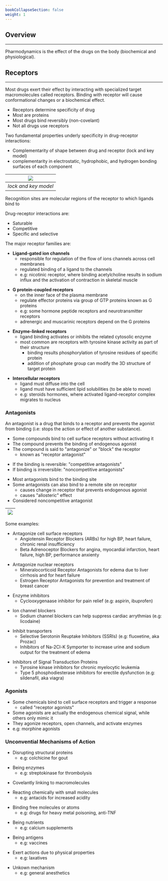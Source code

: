 ```yaml
---
bookCollapseSection: false
weight: 1
---
```


## **Overview**
---

Pharmodynamics is the effect of the drugs on the body (biochemical and physiological).


## **Receptors**
---

Most drugs exert their effect by interacting with specialized target macromolecules called receptors. Binding with receptor will cause conformational changes or a biochemical effect.

* Receptors determine specificity of drug
* Most are proteins
* Most drugs bind reversibly (non-covelant)
* Not all drugs use receptors

Two fundamental properties underly specificity in drug-receptor interactions:

* Complementarity of shape between drug and receptor (lock and key model)
* complementarity in electrostatic, hydrophobic, and hydrogen bonding surfaces of each component

|![](https://profofpot.com/wp-content/uploads/2018/07/receptors.gif)|
|:-:|
|*lock and key model*|

Recognition sites are molecular regions of the receptor to which ligands bind to

Drug-receptor interactions are:

* Saturable
* Competitive
* Specific and selective

<!-- -->
The major receptor families are:
* **Ligand-gated ion channels**
    * responsible for regulation of the flow of ions channels across cell membranes
    * regulated binding of a ligand to the channels
    * e.g: nicotinic receptor, where binding acetylcholine results in sodium influx and the activation of contraction in skeletal muscle
<!-- -->
* **G protein-coupled receptors**
    * on the inner face of the plasma membrane
    * regulate effector proteins via group of GTP proteins known as G proteins
    * e.g: some hormone peptide receptors and neurotransmitter receptors
    * adrenergic and muscarinic receptors depend on the G proteins
<!-- -->
* **Enzyme-linked receptors**
    * ligand binding activates or inhibits the related cytosolic enzyme
    * most common are receptors with tyrosine kinase activity as part of their structure
        * binding results phosphorylation of tyrosine residues of specific protein
        * addition of phosphate group can modify the 3D structure of target protein
<!-- -->
* **Intercellular receptors**
    * ligand must diffuse into the cell
    * ligand must have sufficient lipid solubilities (to be able to move)
    * e.g: steroids hormones, where activated ligand-receptor complex migrates to nucleus

### **Antagonists**

An antagonist is a drug that binds to a receptor and prevents the agonist from binding (i.e: stops the action or effect of another substance).

* Some compounds bind to cell surface receptors without activating it
* The compound prevents the binding of endogenous agonist
* The compound is said to "antagonize" or "block" the receptor
    * known as "receptor antagonist"
<!-- -->
* If the binding is reversible: "competitive antagonists"
* If binding is irreversible: "noncompetitive antagonists"
<!-- -->
* Most antagonists bind to the binding site
* Some antagonists can also bind to a remote site on receptor
    * causes change in receptor that prevents endogenous agonist
    * causes "allosteric" effect
* Considered noncompetitive antagonist

|![](https://doctorlib.info/pharmacology/pharmacology-examination-board-review/pharmacology-examination-board-review.files/image002.jpg)|
|:-:|

Some examples:

* Antagonize cell surface receptors
    * Angiotensin Receptor Blockers (ARBs) for high BP, heart failure, chronic renal insufficiency
    * Beta Adrenoceptor Blockers for angina, myocardial infarction, heart failure, high BP, performance anxienty
<!-- -->
* Antagonize nuclear receptors
    * Mineralocorticoid Receptor Antagonists for edema due to liver cirrhosis and for heart failure
    * Estrogen Receptor Antagonists for prevention and treatment of breast cancer
<!-- -->
* Enzyme inhibitors
    * Cyclooxygenaase inhibitor for pain relief (e.g: aspirin, ibuprofen)
<!-- -->
* Ion channel blockers
    * Sodium channel blockers can help suppress cardiac arrythmias (e.g: licodaine)
<!-- -->
* Inhibit transporters
    * Selective Serotonin Reuptake Inhibitors (SSRIs) (e.g: fluoxetine, aka Prozac)
    * Inhibitors of Na-2Cl-K Symporter to increase urine and sodium output for the treatment of edema
<!-- -->
* Inhibitors of Signal Transduction Proteins
    * Tyrosine kinase inhibitors for chronic myelocytic leukemia
    * Type 5 phosphodiesterase inhibitors for erectile dysfunction (e.g: sildenafil, aka viagra)

### **Agonists**

* Some chemicals bind to cell surface receptors and trigger a response
    * called "receptor agonists"
* Some agonists are actually the endogenous chemical signal, while others only mimic it
* They agonize receptors, open channels, and activate enzymes
* e.g: morphine agonists

### **Unconvential Mechanisms of Action**

* Disrupting structural proteins
    * e.g: colchicine for gout
<!-- -->
* Being enzymes
    * e.g: streptokinase for thrombolysis
<!-- -->
* Covelantly linking to macromolecules
<!-- -->
* Reacting chemically with small molecules
    * e.g: antacids for increased acidity
<!-- -->
* Binding free molecules or atoms
    * e.g: drugs for heavy metal poisoning, anti-TNF
<!-- -->
* Being nutrients
    * e.g: calcium supplements
<!-- -->
* Being antigens
    * e.g: vaccines
<!-- -->
* Exert actions due to physical properties
    * e.g: laxatives
<!-- -->
* Unkown mechanism
    * e.g: general anesthetics
